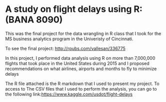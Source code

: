 # A study on flight delays using R: (BANA 8090)	
This was the final project for the data wrangling in R class that I took for the MS business analytics program in the Univeristy of Cincinnati.

To see the final project: http://rpubs.com/vallesan/336775



In this project, I performed data analysis using R on more than 7,000,000 flights that took place in the United States during 2015 and I	proposed recommendations on what airlines, airports and months to fly to minimize delays



The R file attached is the R markdown that I used to present my project. To access to The CSV files that I used to perform the analysis, you can go to the following link:https://www.kaggle.com/usdot/flight-delays

